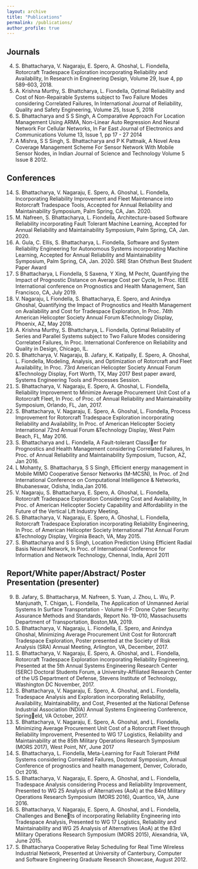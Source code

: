 ```yaml
---
layout: archive
title: "Publications"
permalink: /publications/
author_profile: true
---
```


Journals
---
4. S. Bhattacharya, V. Nagaraju, E. Spero, A. Ghoshal, L. Fiondella, Rotorcraft Tradespace Exploration incorporating Reliability and Availability, In Research in Engineering Design, Volume 29, Isue 4, pp 589-603, 2018.
3. A. Krishna Murthy, S. Bhattcharya, L. Fiondella, Optimal Reliability and Cost of Non-Repairable Systems subject to Two Failure Modes considering Correlated Failures, In International Journal of Reliability, Quality and Safety Engineering, Volume 25, Issue 5, 2018
2. S. Bhattacharya and S S Singh, A Comparative Approach For Location Management Using ARMA, Non-Linear Auto Regression And Neural Network For Cellular Networks, In Far East Journal of Electronics and Communications Volume 13, Issue 1, pp 17 - 27 2014
1. A Mishra, S S Singh, S. Bhattacharya and P K Pattnaik, A Novel Area Coverage Management Scheme For Sensor Network With Mobile Sensor Nodes, in Indian Journal of Science and Technology Volume 5 Issue 8 2012.

Conferences
---
14. S. Bhattacharya, V. Nagaraju, E. Spero, A. Ghoshal, L. Fiondella, Incorporating Reliability Improvement and Fleet Maintenance into Rotorcraft Tradespace Tools, Accepted for Annual Reliability and Maintainability Symposium, Palm Spring, CA, Jan. 2020.
13. M. Nafreen, S. Bhattacharya, L. Fiondella, Architecture-based Software Reliability incorporating Fault Tolerant Machine Learning, Accepted for Annual Reliability and Maintainability Symposium, Palm Spring, CA, Jan. 2020.
12. A. Gula, C. Ellis, S. Bhattacharya, L. Fiondella, Software and System Reliability Engineering for Autonomous Systems incorporating Machine Learning, Accepted for Annual Reliability and Maintainability Symposium, Palm Spring, CA, Jan. 2020. SRE Stan Ofsthun Best Student Paper Award
11. S Bhattacharya, L Fiondella, S Saxena, Y Xing, M Pecht, Quantifying the Impact of Prognostic Distance on Average Cost per Cycle, In Proc. IEEE International conference on Prognostics and Health Management, San Francisco, CA, July 2019.
10. V. Nagaraju, L Fiondella, S. Bhattacharya, E. Spero, and Anindya Ghoshal, Quantifying the Impact of Prognostics and Health Management on Availability and Cost for Tradespace Exploration, In Proc. 74th American Helicopter Society Annual Forum &Technology Display, Phoenix, AZ, May 2018.
9. A. Krishna Murthy, S. Bhattcharya, L. Fiondella, Optimal Reliability of Series and Parallel Systems subject to Two Failure Modes considering Correlated Failures, In Proc. International Conference on Reliability and Quality in Design, Chicago, IL.
8. S. Bhattcharya, V. Nagaraju, B. Jafary, K. Katipally, E. Spero, A. Ghoshal, L. Fiondella, Modeling, Analysis, and Optimization of Rotorcraft and Fleet Availability, In Proc. 73rd American Helicopter Society Annual Forum &Technology Display, Fort Worth, TX, May 2017 Best paper award, Systems Engineering Tools and Processes Session.
7. S. Bhattacharya, V. Nagaraju, E. Spero, A. Ghoshal, L. Fiondella, Reliability Improvement to Minimize Average Procurement Unit Cost of a Rotorcraft Fleet, In Proc. of Proc. of Annual Reliability and Maintainability Symposium, Orlando, FL, Jan, 2017.
6. S. Bhattacharya, V. Nagaraju, E. Spero, A. Ghoshal, L. Fiondella, Process Improvement for Rotorcraft Tradespace Exploration incorporating Reliability and Availability, In Proc. of American Helicopter Society International 72nd Annual Forum &Technology Display, West Palm Beach, FL, May 2016.
5. S. Bhattacharya and L. Fiondella, A Fault-tolerant Classier for Prognostics and Health Management considering Correlated Failures, In Proc. of Annual Reliability and Maintainability Symposium, Tucson, AZ, Jan 2016.
4. L Mohanty, S. Bhattacharya, S S Singh, Efficient energy management in Mobile MIMO Cooperative Sensor Networks (M-MCSN), In Proc. of 2nd International Conference on Computational Intelligence & Networks, Bhubaneswar, Odisha, India,Jan 2016.
3. V. Nagaraju, S. Bhattacharya, E. Spero, A. Ghoshal, L. Fiondella, Rotorcraft Tradespace Exploration Considering Cost and Availability, In Proc. of American Helicopter Society Capability and Affordability in the Future of the Vertical Lift Industry Meeting.
2. S. Bhattacharya, V. Nagaraju, E. Spero, A. Ghoshal, L. Fiondella, Rotorcraft Tradespace Exploration incorporating Reliability Engineering, In Proc. of American Helicopter Society International 71st Annual Forum &Technology Display, Virginia Beach, VA, May 2015.
1. S. Bhattacharya and S S Singh, Location Prediction Using Efficient Radial Basis Neural Network, In Proc. of International Conference for Information and Network
Technology, Chennai, India, April 2011

Report/White paper/Abstract/ Poster Presentation (presenter)
---
9. B. Jafary, S. Bhattacharya, M. Nafreen, S. Yuan, J. Zhou, L. Wu, P. Manjunath, T. Chigan, L. Fiondella, The Application of Unmanned Aerial Systems In Surface Transportation - Volume II-F: Drone Cyber Security: Assurance Methods and Standards, Report No. 19-010, Massachusetts Department of Transportation, Boston,MA, 2019.
8. S. Bhattacharya, V. Nagaraju, L. Fiondella, E. Spero, and Anindya Ghoshal, Minimizing Average Procurement Unit Cost for Rotorcraft Tradespace Exploration, Poster presented at the Society of Risk Analysis (SRA) Annual Meeting, Arlington, VA, December, 2017.
7. S. Bhattacharya, V. Nagaraju, E. Spero, A. Ghoshal, and L. Fiondella, Rotorcraft Tradespace Exploration incorporating Reliability Engineering, Presented at the 5th Annual Systems Engineering Research Center (SERC) Doctoral Students Forum, a University-Affiliated Research Center of the US Department of Defense, Stevens Institute of Technology, Washington DC November, 2017.
6. S. Bhattacharya, V. Nagaraju, E. Spero, A. Ghoshal, and L. Fiondella, Tradespace Analysis and Exploration incorporating Reliability, Availability, Maintainability, and Cost, Presented at the National Defense Industrial Association (NDIA) Annual Systems Engineering Conference, Springeld, VA October, 2017.
5. S. Bhattacharya, V. Nagaraju, E. Spero, A. Ghoshal, and L. Fiondella, Minimizing Average Procurement Unit Cost of a Rotorcraft Fleet through Reliability Improvement, Presented to WG 17 Logistics, Reliability and Maintainability at the 85th Military Operations Research Symposium (MORS 2017), West Point, NY, June 2017
4. S. Bhattacharya, L. Fiondella, Meta-Learning for Fault Tolerant PHM Systems considering Correlated Failures, Doctoral Symposium, Annual Conference of prognostics and health management, Denver, Colorado, Oct 2016.
3. S. Bhattacharya, V. Nagaraju, E. Spero, A. Ghoshal, and L. Fiondella, Tradespace Analysis considering Process and Reliability Improvement, Presented to WG 25 Analysis
of Alternatives (AoA) at the 84rd Military Operations Research Symposium (MORS 2016), Quantico, VA, June 2016.
2. S. Bhattacharya, V. Nagaraju, E. Spero, A. Ghoshal, and L. Fiondella, Challenges and Benets of incorporating Reliability Engineering into Tradespace Analysis, Presented to WG 17 Logistics, Reliability and Maintainability and WG 25 Analysis of Alternatives (AoA) at the 83rd Military Operations Research Symposium (MORS 2015), Alexandria, VA, June 2015.
1. S. Bhattacharya Cooperative Relay Scheduling for Real Time Wireless Industrial Network, Presented at University of Canterbury, Computer and Software Engineering Graduate Research Showcase, August 2012.
